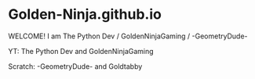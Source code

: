 # Golden-Ninja.github.io
WELCOME!
I am The Python Dev / GoldenNinjaGaming / -GeometryDude-

YT: The Python Dev and GoldenNinjaGaming

Scratch: -GeometryDude- and Goldtabby
